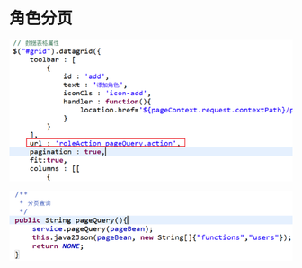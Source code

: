 # 角色分页

![](../../../.gitbook/assets/image%20%2822%29.png)

![](../../../.gitbook/assets/image%20%2821%29.png)

